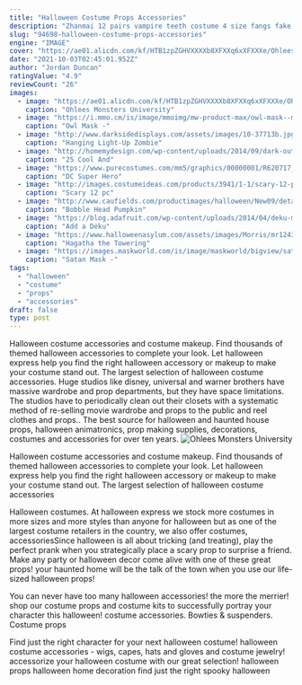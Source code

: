 ```yaml
---
title: "Halloween Costume Props Accessories"
description: "Zhanmai 12 pairs vampire teeth costume 4 size fangs fake teeth with 2 teeth pellets for cosplay party props halloween party fangs favors 3.9"
slug: "94698-halloween-costume-props-accessories"
engine: "IMAGE"
cover: "https://ae01.alicdn.com/kf/HTB1zpZGHVXXXXb8XFXXq6xXFXXXe/Ohlees-Monsters-University-Sully-Mascot-Costume-Halloween-Christmas-Birthday-Props-animal-Costumes-fur-Outfit-Catoon-character.jpg"
date: "2021-10-03T02:45:01.952Z"
author: "Jordan Duncan"
ratingValue: "4.9"
reviewCount: "26"
images:
  - image: "https://ae01.alicdn.com/kf/HTB1zpZGHVXXXXb8XFXXq6xXFXXXe/Ohlees-Monsters-University-Sully-Mascot-Costume-Halloween-Christmas-Birthday-Props-animal-Costumes-fur-Outfit-Catoon-character.jpg"
    caption: "Ohlees Monsters University"
  - image: "https://i.mmo.cm/is/image/mmoimg/mw-product-max/owl-mask--mw-110705-1.jpg"
    caption: "Owl Mask -"
  - image: "http://www.darksidedisplays.com/assets/images/10-37713b.jpg"
    caption: "Hanging Light-Up Zombie"
  - image: "http://homemydesign.com/wp-content/uploads/2014/09/dark-outdoor-halloween-decorations.jpg"
    caption: "25 Cool And"
  - image: "https://www.purecostumes.com/mm5/graphics/00000001/R620717_full_1.jpg"
    caption: "DC Super Hero"
  - image: "http://images.costumeideas.com/products/3941/1-1/scary-12-pc-bag-of-skulls.jpg"
    caption: "Scary 12 pc"
  - image: "http://www.caufields.com/productimages/halloween/New09/detail/60_130112.jpg"
    caption: "Bobble Head Pumpkin"
  - image: "https://blog.adafruit.com/wp-content/uploads/2014/04/deku-mask.jpg"
    caption: "Add a Deku"
  - image: "https://www.halloweenasylum.com/assets/images/Morris/mr124367.jpg"
    caption: "Hagatha the Towering"
  - image: "https://images.maskworld.com/is/image/maskworld/bigview/satan-mask--mw-100409-2.jpg"
    caption: "Satan Mask -"
tags:
  - "halloween"
  - "costume"
  - "props"
  - "accessories"
draft: false
type: post
---
```


Halloween costume accessories and costume makeup. Find thousands of themed halloween accessories to complete your look. Let halloween express help you find the right halloween accessory or makeup to make your costume stand out. The largest selection of halloween costume accessories. Huge studios like disney, universal and warner brothers have massive wardrobe and prop departments, but they have space limitations. The studios have to periodically clean out their closets with a systematic method of re-selling movie wardrobe and props to the public and reel clothes and props.. The best source for halloween and haunted house props, halloween animatronics, prop making supplies, decorations, costumes and accessories for over ten years.
![Ohlees Monsters University](https://ae01.alicdn.com/kf/HTB1zpZGHVXXXXb8XFXXq6xXFXXXe/Ohlees-Monsters-University-Sully-Mascot-Costume-Halloween-Christmas-Birthday-Props-animal-Costumes-fur-Outfit-Catoon-character.jpg "Ohlees Monsters University")

Halloween costume accessories and costume makeup. Find thousands of themed halloween accessories to complete your look. Let halloween express help you find the right halloween accessory or makeup to make your costume stand out. The largest selection of halloween costume accessories
<!--inArticleAds-->

<!--galleryOne-->

Halloween costumes. At halloween express we stock more costumes in more sizes and more styles than anyone for halloween but as one of the largest costume retailers in the country, we also offer costumes, accessoriesSince halloween is all about tricking (and treating), play the perfect prank when you strategically place a scary prop to surprise a friend. Make any party or halloween decor come alive with one of these great props! your haunted home will be the talk of the town when you use our life-sized halloween props!
<!--inArticleAds-->

<!--galleryTwo-->

You can never have too many halloween accessories! the more the merrier! shop our costume props and costume kits to successfully portray your character this halloween! costume accessories. Bowties & suspenders. Costume props
<!--galleryThree-->

Find just the right character for your next halloween costume! halloween costume accessories - wigs, capes, hats and gloves and costume jewelry! accessorize your halloween costume with our great selection! halloween props halloween home decoration find just the right spooky halloween